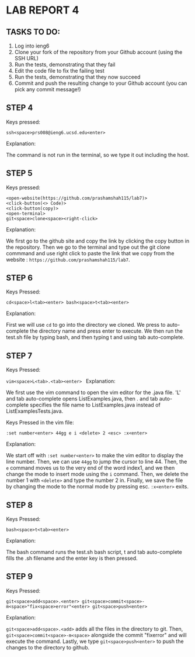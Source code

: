 # LAB REPORT 4

## TASKS TO DO: 

1. Log into ieng6
2. Clone your fork of the repository from your Github account (using the SSH URL) 
3. Run the tests, demonstrating that they fail
4. Edit the code file to fix the failing test
5. Run the tests, demonstrating that they now succeed
6. Commit and push the resulting change to your Github account (you can pick any commit message!)

## STEP 4

Keys pressed: 

`ssh<space>prs008@ieng6.ucsd.edu<enter>`

Explanation: 

The command is not run in the terminal, so we type it out including the host.

## STEP 5

Keys pressed: 

````
<open-website(https://github.com/prashamshah115/lab7)>
<click-button(<> Code)>
<click-button(copy)>
<open-terminal>
git<space>clone<space><right-click>
````

Explanation:

We first go to the github site and copy the link by clicking the copy button in the repository. Then we go to the terminal and type out the git clone commmand and use right click to paste the link that we copy from the website : `https://github.com/prashamshah115/lab7`.


## STEP 6

Keys Pressed: 

`cd<space>l<tab><enter>
bash<space>t<tab><enter>`

Explanation: 

First we will use `cd` to go into the directory we cloned. We press <tab> to auto-complete the directory name and press enter to execute. We then run the test.sh file by typing bash, and then typing t and using tab auto-complete.

## STEP 7

Keys Pressed: 

`vim<space>L<tab>.<tab><enter>
`
Explanation: 

We first use the vim command to open the vim editor for the .java file. 'L' and tab auto-complete opens ListExamples.java, then . and tab auto-complete specifies the file name to ListExamples.java instead of ListExamplesTests.java.


Keys Pressed in the vim file: 

`:set number<enter>
44gg
e
i
<delete>
2
<esc>
:x<enter>`

Explanation: 

We start off with  `:set number<enter>` to make the vim editor to display the line number. Then, we can use `44gg` to jump the cursor to line 44. Then, the `e` command moves us to the very end of the word index1, and we then change the mode to insert mode using the `i` command. Then, we delete the number 1 with `<delete>` and type the number 2 in. Finally, we save the file by changing the mode to the normal mode by pressing esc. `:x<enter>` exits.

## STEP 8

Keys Pressed: 

`bash<space>t<tab><enter>
`

Explanation: 

The bash command runs the test.sh bash script, t and tab auto-complete fills the .sh filename and the enter key is then pressed.

## STEP 9

Keys Pressed: 

`git<space>add<space>.<enter>
git<space>commit<space>-m<space>"fix<space>error"<enter>
git<space>push<enter>`

Explanation: 

`git<space>add<space>.<add>` adds all the files in the directory to git. Then,  `git<space>commit<space>-m<space>` alongside the commit "fix<space>error" and <enter> will execute the command. Lastly, we type `git<space>push<enter>` to push the changes to the directory to github.
